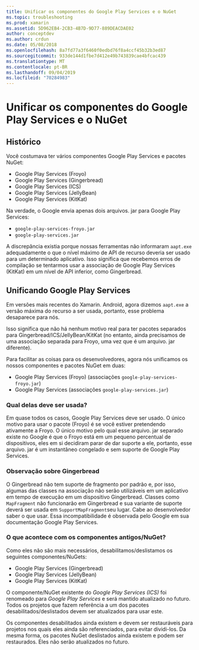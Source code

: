 ```yaml
---
title: Unificar os componentes do Google Play Services e o NuGet
ms.topic: troubleshooting
ms.prod: xamarin
ms.assetid: 5D962EB4-2CB3-4B7D-9D77-889DEACDAE02
author: conceptdev
ms.author: crdun
ms.date: 05/08/2018
ms.openlocfilehash: 8a7fd77a3f6460f0edbd76f8a4ccf45b32b3ed87
ms.sourcegitcommit: 933de144d1fbe7d412e49b743839cae4bfcac439
ms.translationtype: MT
ms.contentlocale: pt-BR
ms.lasthandoff: 09/04/2019
ms.locfileid: "70284983"
---
```

# <a name="unifying-google-play-services-components-and-nuget"></a>Unificar os componentes do Google Play Services e o NuGet

## <a name="history"></a>Histórico

Você costumava ter vários componentes Google Play Services e pacotes NuGet:

- Google Play Services (Froyo)
- Google Play Services (Gingerbread)
- Google Play Services (ICS)
- Google Play Services (JellyBean)
- Google Play Services (KitKat)

Na verdade, o Google envia apenas dois arquivos. jar para Google Play Services:

- `google-play-services-froyo.jar`
- `google-play-services.jar`

A discrepância existia porque nossas ferramentas não informaram `aapt.exe` adequadamente o que o nível máximo de API de recurso deveria ser usado para um determinado aplicativo. Isso significa que recebemos erros de compilação se tentarmos usar a associação de Google Play Services (KitKat) em um nível de API inferior, como Gingerbread.

## <a name="unifying-google-play-services"></a>Unificando Google Play Services

Em versões mais recentes do Xamarin. Android, agora dizemos `aapt.exe` a versão máxima do recurso a ser usada, portanto, esse problema desaparece para nós.

Isso significa que não há nenhum motivo real para ter pacotes separados para Gingerbread/ICS/JellyBean/KitKat (no entanto, ainda precisamos de uma associação separada para Froyo, uma vez que é um arquivo. jar diferente).

Para facilitar as coisas para os desenvolvedores, agora nós unificamos os nossos componentes e pacotes NuGet em duas:

- Google Play Services (Froyo) (associações `google-play-services-froyo.jar`)
- Google Play Services (associações `google-play-services.jar`)

### <a name="which-one-should-be-used"></a>Qual delas deve ser usada?

Em quase todos os casos, Google Play Services deve ser usado. O único motivo para usar o pacote (Froyo) é se você estiver pretendendo ativamente a Froyo. O único motivo pelo qual esse arquivo. jar separado existe no Google é que o Froyo está em um pequeno percentual de dispositivos, eles em si decidiram parar de dar suporte a ele, portanto, esse arquivo. jar é um instantâneo congelado e sem suporte de Google Play Services.

### <a name="note-about-gingerbread"></a>Observação sobre Gingerbread

O Gingerbread não tem suporte de fragmento por padrão e, por isso, algumas das classes na associação não serão utilizáveis em um aplicativo em tempo de execução em um dispositivo Gingerbread. Classes como `MapFragment` não funcionarão em Gingerbread e sua variante de suporte deverá ser usada em `SupportMapFragment`seu lugar. Cabe ao desenvolvedor saber o que usar. Essa incompatibilidade é observada pelo Google em sua documentação Google Play Services.

### <a name="what-happens-to-the-old-componentsnugets"></a>O que acontece com os componentes antigos/NuGet?

Como eles não são mais necessários, desabilitamos/deslistamos os seguintes componentes/NuGets:

- Google Play Services (Gingerbread)
- Google Play Services (JellyBean)
- Google Play Services (KitKat)

O componente/NuGet existente do _Google Play Services (ICS)_ foi renomeado para _Google Play Services_ e será mantido atualizado no futuro. Todos os projetos que fazem referência a um dos pacotes desabilitados/deslistados devem ser atualizados para usar este.

Os componentes desabilitados ainda existem e devem ser restauráveis para projetos nos quais eles ainda são referenciados, para evitar dividi-los. Da mesma forma, os pacotes NuGet deslistados ainda existem e podem ser restaurados. Eles não serão atualizados no futuro.
